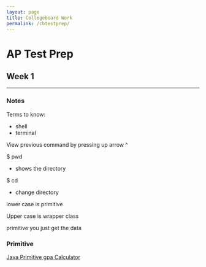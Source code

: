 ```yaml
---
layout: page
title: Collegeboard Work
permalink: /cbtestprep/
---
```


# AP Test Prep

## Week 1
----------------------------------------------------
### Notes
Terms to know:
- shell
- terminal

View previous command by pressing up arrow ^

$ pwd
- shows the directory

$ cd
- change directory

lower case is primitive

Upper case is wrapper class

primitive you just get the data

### Primitive
[Java Primitive gpa Calculator](https://rohitd3.github.io/rohitfastpages/java/2022/08/28/javagpacalc.html)